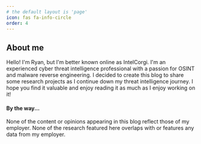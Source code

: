 ```yaml
---
# the default layout is 'page'
icon: fas fa-info-circle
order: 4
---
```

## About me

Hello! I'm Ryan, but I'm better known online as IntelCorgi. I'm an experienced cyber threat intelligence professional with a passion for OSINT and malware reverse engineering. I decided to create this blog to share some research projects as I continue down my threat intelligence journey. I hope you find it valuable and enjoy reading it as much as I enjoy working on it!

#### By the way...

None of the content or opinions appearing in this blog reflect those of my employer. None of the research featured here overlaps with or features any data from my employer.

